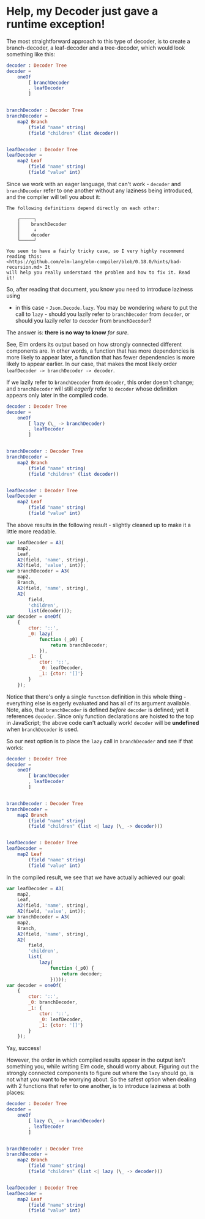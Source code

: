 # Help, my Decoder just gave a runtime exception!

The most straightforward approach to this type of decoder, is to create a
branch-decoder, a leaf-decoder and a tree-decoder, which would look something
like this:

```elm
decoder : Decoder Tree
decoder =
    oneOf
        [ branchDecoder
        , leafDecoder
        ]


branchDecoder : Decoder Tree
branchDecoder =
    map2 Branch
        (field "name" string)
        (field "children" (list decoder))


leafDecoder : Decoder Tree
leafDecoder =
    map2 Leaf
        (field "name" string)
        (field "value" int)
```

Since we work with an eager language, that can't work - `decoder` and
`branchDecoder` refer to one another without any laziness being introduced, and
the compiler will tell you about it:

```
The following definitions depend directly on each other:

    ┌─────┐
    │    branchDecoder
    │     ↓
    │    decoder
    └─────┘

You seem to have a fairly tricky case, so I very highly recommend reading this:
<https://github.com/elm-lang/elm-compiler/blob/0.18.0/hints/bad-recursion.md> It
will help you really understand the problem and how to fix it. Read it!
```

So, after reading that document, you know you need to introduce laziness using  
- in this case - `Json.Decode.lazy`. You may be wondering _where_ to put the
call to `lazy` - should you lazily refer to `branchDecoder` from `decoder`, or
should you lazily refer to `decoder` from `branchDecoder`?

The answer is: **there is no way to know** _for sure_.

See, Elm orders its output based on how strongly connected different components are. In other words, a function that has more dependencies is more likely to appear later, a function that has fewer dependencies is more likely to appear earlier. In our case, that makes the most likely order `leafDecoder -> branchDecoder -> decoder`.

If we lazily refer to `branchDecoder` from `decoder`, this order doesn't change; and `branchDecoder` will still _eagerly_ refer to `decoder` whose definition appears only later in the compiled code.

```elm
decoder : Decoder Tree
decoder =
    oneOf
        [ lazy (\_ -> branchDecoder)
        , leafDecoder
        ]


branchDecoder : Decoder Tree
branchDecoder =
    map2 Branch
        (field "name" string)
        (field "children" (list decoder))


leafDecoder : Decoder Tree
leafDecoder =
    map2 Leaf
        (field "name" string)
        (field "value" int)
```

The above results in the following result - slightly cleaned up to make it a
little more readable.

```js
var leafDecoder = A3(
	map2,
	Leaf,
	A2(field, 'name', string),
	A2(field, 'value', int));
var branchDecoder = A3(
	map2,
	Branch,
	A2(field, 'name', string),
	A2(
		field,
		'children',
		list(decoder)));
var decoder = oneOf(
	{
		ctor: '::',
		_0: lazy(
			function (_p0) {
				return branchDecoder;
			}),
		_1: {
			ctor: '::',
			_0: leafDecoder,
			_1: {ctor: '[]'}
		}
	});
```

Notice that there's only a single `function` definition in this whole thing -
everything else is eagerly evaluated and has all of its argument available.
Note, also, that `branchDecoder` is defined _before_ `decoder` is defined; yet
it references `decoder`. Since only function declarations are hoisted to the
top in JavaScript; the above code can't actually work! `decoder` will be
**undefined** when `branchDecoder` is used.

So our next option is to place the `lazy` call in `branchDecoder` and see if
that works:

```elm
decoder : Decoder Tree
decoder =
    oneOf
        [ branchDecoder
        , leafDecoder
        ]


branchDecoder : Decoder Tree
branchDecoder =
    map2 Branch
        (field "name" string)
        (field "children" (list <| lazy (\_ -> decoder)))


leafDecoder : Decoder Tree
leafDecoder =
    map2 Leaf
        (field "name" string)
        (field "value" int)
```

In the compiled result, we see that we have actually achieved our goal:

```js
var leafDecoder = A3(
	map2,
	Leaf,
	A2(field, 'name', string),
	A2(field, 'value', int));
var branchDecoder = A3(
	map2,
	Branch,
	A2(field, 'name', string),
	A2(
		field,
		'children',
		list(
			lazy(
				function (_p0) {
					return decoder;
				}))));
var decoder = oneOf(
	{
		ctor: '::',
		_0: branchDecoder,
		_1: {
			ctor: '::',
			_0: leafDecoder,
			_1: {ctor: '[]'}
		}
	});
```

Yay, success!

However, the order in which compiled results appear in the output isn't
something you, while writing Elm code, should worry about. Figuring out the
strongly connected components to figure out where the `lazy` should go, is not
what you want to be worrying about. So the safest option when dealing with 2
functions that refer to one another, is to introduce laziness at both places:

```elm
decoder : Decoder Tree
decoder =
    oneOf
        [ lazy (\_ -> branchDecoder)
        , leafDecoder
        ]


branchDecoder : Decoder Tree
branchDecoder =
    map2 Branch
        (field "name" string)
        (field "children" (list <| lazy (\_ -> decoder)))


leafDecoder : Decoder Tree
leafDecoder =
    map2 Leaf
        (field "name" string)
        (field "value" int)
```
